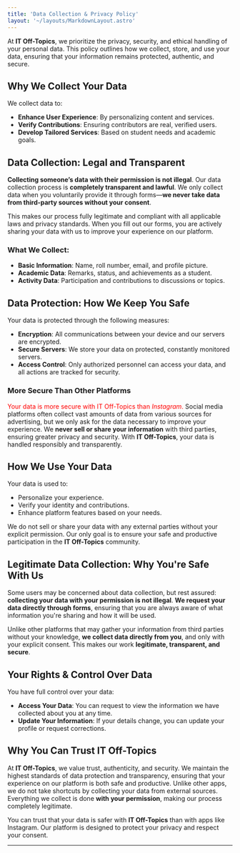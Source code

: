 ```yaml
---
title: 'Data Collection & Privacy Policy'
layout: '~/layouts/MarkdownLayout.astro'
---
```


At **IT Off-Topics**, we prioritize the privacy, security, and ethical handling of your personal data. This policy outlines how we collect, store, and use your data, ensuring that your information remains protected, authentic, and secure.

## Why We Collect Your Data

We collect data to:
- **Enhance User Experience**: By personalizing content and services.
- **Verify Contributions**: Ensuring contributors are real, verified users.
- **Develop Tailored Services**: Based on student needs and academic goals.

## Data Collection: Legal and Transparent

**Collecting someone’s data with their permission is not illegal**. Our data collection process is **completely transparent and lawful**. We only collect data when you voluntarily provide it through forms—**we never take data from third-party sources without your consent**. 

This makes our process fully legitimate and compliant with all applicable laws and privacy standards. When you fill out our forms, you are actively sharing your data with us to improve your experience on our platform.

### What We Collect:
- **Basic Information**: Name, roll number, email, and profile picture.
- **Academic Data**: Remarks, status, and achievements as a student.
- **Activity Data**: Participation and contributions to discussions or topics.

## Data Protection: How We Keep You Safe

Your data is protected through the following measures:
- **Encryption**: All communications between your device and our servers are encrypted.
- **Secure Servers**: We store your data on protected, constantly monitored servers.
- **Access Control**: Only authorized personnel can access your data, and all actions are tracked for security.

### More Secure Than Other Platforms

<span style="color:red;">Your data is more secure with IT Off-Topics than *Instagram*. </span> Social media platforms often collect vast amounts of data from various sources for advertising, but we only ask for the data necessary to improve your experience. We **never sell or share your information** with third parties, ensuring greater privacy and security. With **IT Off-Topics**, your data is handled responsibly and transparently. 

## How We Use Your Data

Your data is used to:
- Personalize your experience.
- Verify your identity and contributions.
- Enhance platform features based on your needs.

We do not sell or share your data with any external parties without your explicit permission. Our only goal is to ensure your safe and productive participation in the **IT Off-Topics** community.

## Legitimate Data Collection: Why You're Safe With Us

Some users may be concerned about data collection, but rest assured: **collecting your data with your permission is not illegal**. **We request your data directly through forms**, ensuring that you are always aware of what information you're sharing and how it will be used.

Unlike other platforms that may gather your information from third parties without your knowledge, **we collect data directly from you**, and only with your explicit consent. This makes our work **legitimate, transparent, and secure**.

## Your Rights & Control Over Data

You have full control over your data:
- **Access Your Data**: You can request to view the information we have collected about you at any time.
- **Update Your Information**: If your details change, you can update your profile or request corrections.

## Why You Can Trust IT Off-Topics

At **IT Off-Topics**, we value trust, authenticity, and security. We maintain the highest standards of data protection and transparency, ensuring that your experience on our platform is both safe and productive. Unlike other apps, we do not take shortcuts by collecting your data from external sources. Everything we collect is done **with your permission**, making our process completely legitimate.

You can trust that your data is safer with **IT Off-Topics** than with apps like Instagram. Our platform is designed to protect your privacy and respect your consent.

---

